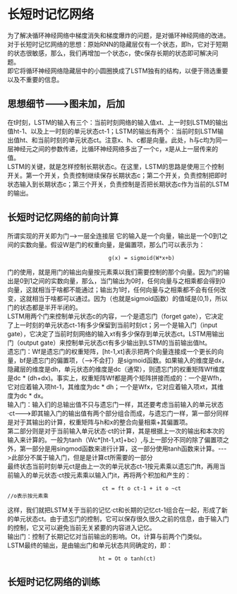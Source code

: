 # 长短时记忆网络
为了解决循环神经网络中梯度消失和梯度爆炸的问题，是对循环神经网络的改进。  
对于长短时记忆网络的思想：原始RNN的隐藏层仅有一个状态，即h，它对于短期的状态很敏感，那么，我们再增加一个状态c，使c保存长期的状态即可解决问题。  
即它将循环神经网络隐藏层中的小圆圈换成了LSTM独有的结构，以便于筛选重要以及不重要的信息。
## 思想细节--->图未加，后加
在t时刻，LSTM的输入有三个：当前时刻网络的输入值xt、上一时刻LSTM的输出值ht-1、以及上一时刻的单元状态ct-1；LSTM的输出有两个：当前时刻LSTM输出值ht、和当前时刻的单元状态ct。注意x、h、c都是向量。此处，h与c均为同一层神经元之间的参数传递，比循环神经网络多出了一个c，x是从上一层传来的值。    
LSTM的关键，就是怎样控制长期状态c。在这里，LSTM的思路是使用三个控制开关。第一个开关，负责控制继续保存长期状态c；第二个开关，负责控制把即时状态输入到长期状态c；第三个开关，负责控制是否把长期状态c作为当前的LSTM的输出。  
## 长短时记忆网络的前向计算
所谓实现的开关即为门-->一层全连接层
它的输入是一个向量，输出是一个0到1之间的实数向量。假设W是门的权重向量，是偏置项，那么门可以表示为：
```
                                g(x) = sigmoid(W*x+b)
```
门的使用，就是用门的输出向量按元素乘以我们需要控制的那个向量。因为门的输出是0到1之间的实数向量，那么，当门输出为0时，任何向量与之相乘都会得到0向量，这就相当于啥都不能通过；输出为1时，任何向量与之相乘都不会有任何改变，这就相当于啥都可以通过。因为（也就是sigmoid函数）的值域是(0,1)，所以门的状态都是半开半闭的。  
LSTM用两个门来控制单元状态c的内容，一个是遗忘门（forget gate），它决定了上一时刻的单元状态ct-1有多少保留到当前时刻ct；另一个是输入门（input gate），它决定了当前时刻网络的输入xt有多少保存到单元状态ct。LSTM用输出门（output gate）来控制单元状态ct有多少输出到LSTM的当前输出值ht。  
遗忘门：Wf是遗忘门的权重矩阵，[ht-1,xt]表示把两个向量连接成一个更长的向量，bf是遗忘门的偏置项，（-->不会打）是sigmoid函数。如果输入的维度是dx，隐藏层的维度是dh，单元状态的维度是dc（通常），则遗忘门的权重矩阵Wf维度是dc * (dh+dx)。事实上，权重矩阵Wf都是两个矩阵拼接而成的：一个是Wfh，它对应着输入项ht-1，其维度为dc * dh；一个是Wfx，它对应着输入项xt，其维度为dc * dx。  
输入门：输入们的总输出值不只与遗忘门一样，其还要考虑当前输入的单元状态·ct--->即其输入门的输出值有两个部分组合而成，与遗忘门一样，第一部分同样是对于其输出的计算，权重矩阵与h和x的整合向量相乘+其偏置项。  
第二部分则是对于当前输入单元状态·ct的计算，其是根据上一次的输出和本次的输入来计算的。一般为tanh（Wc*[ht-1,xt]+bc）,与上一部分不同的除了偏置项之外，第一部分是用singmod函数来进行计算，这一部分使用tanh函数来计算。--->此部分不属于输入门，但是是计算ct所需要的一部分     
最终状态当前时刻单元ct是由上一次的单元状态ct-1按元素乘以遗忘门ft，再用当前输入的单元状态·ct按元素乘以输入门it，再将两个积加和产生的： 
```
                              ct = ft o ct-1 + it o ~ct              //o表示按元素乘
```
这样，我们就把LSTM关于当前的记忆·ct和长期的记忆ct-1组合在一起，形成了新的单元状态ct。由于遗忘门的控制，它可以保存很久很久之前的信息，由于输入门的控制，它又可以避免当前无关紧要的内容进入记忆。  
输出门：控制了长期记忆对当前输出的影响。Ot，计算与前两个门类似。  
LSTM最终的输出，是由输出门和单元状态共同确定的，即：
```
                             ht = Ot o tanh(ct)
```
## 长短时记忆网络的训练

